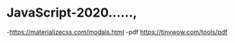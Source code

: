 # JavaScript-2020......,
-https://materializecss.com/modals.html
-pdf https://tinywow.com/tools/pdf
